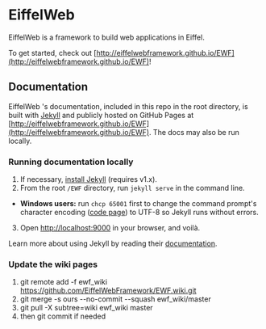 # EiffelWeb

EiffelWeb is a framework to build web applications in Eiffel.

To get started, check out [http://eiffelwebframework.github.io/EWF](http://eiffelwebframework.github.io/EWF)!

## Documentation

EiffelWeb 's documentation, included in this repo in the root directory, is built with [Jekyll](http://jekyllrb.com) and publicly hosted on GitHub Pages at [http://eiffelwebframework.github.io/EWF](http://eiffelwebframework.github.io/EWF). The docs may also be run locally.

### Running documentation locally

1. If necessary, [install Jekyll](http://jekyllrb.com/docs/installation) (requires v1.x).
2. From the root `/EWF` directory, run `jekyll serve` in the command line.
  - **Windows users:** run `chcp 65001` first to change the command prompt's character encoding ([code page](http://en.wikipedia.org/wiki/Windows_code_page)) to UTF-8 so Jekyll runs without errors.
3. Open [http://localhost:9000](http://localhost:9000) in your browser, and voilà.

Learn more about using Jekyll by reading their [documentation](http://jekyllrb.com/docs/home/).

### Update the wiki pages
1. git remote add -f ewf_wiki https://github.com/EiffelWebFramework/EWF.wiki.git
2. git merge -s ours --no-commit --squash ewf_wiki/master
3. git pull -X subtree=wiki ewf_wiki master
4. then git commit if needed

